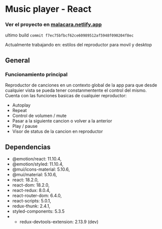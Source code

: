 # Music player - React

### Ver el proyecto en [malacara.netlify.app](https://malacara.netlify.app/)

ultimo build `commit f7ec75bfbcf62ce60989512af5948f090204f8ec`

Actualmente trabajando en: estilos del reproductor para movil y desktop

## General

### Funcionamiento principal

Reproductor de canciones en un contexto global de la app para que desde cualquier vista se pueda tener constanmentente el control del mismo. Cuenta con las funciones basicas de cualquier reproductor:

- Autoplay
- Repeat
- Control de volumen / mute
- Pasar a la siguiente cancion o volver a la anterior
- Play / pause
- Visor de status de la cancion en reproductor

## Dependencias

- @emotion/react: 11.10.4,
- @emotion/styled: 11.10.4,
- @mui/icons-material: 5.10.6,
- @mui/material: 5.10.6,
- react: 18.2.0,
- react-dom: 18.2.0,
- react-redux: 8.0.4,
- react-router-dom: 6.4.0,
- react-scripts: 5.0.1,
- redux-thunk: 2.4.1,
- styled-components: 5.3.5
- - redux-devtools-extension: 2.13.9 (dev)
